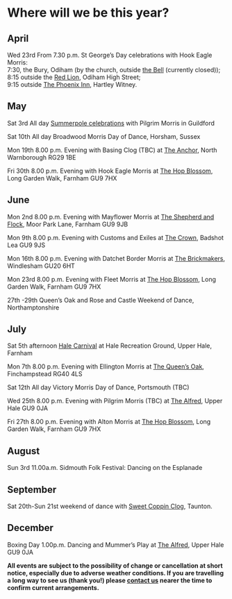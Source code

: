 Where will we be this year?
===========================

## April
Wed 23rd From 7.30 p.m. St George’s Day celebrations with Hook Eagle Morris:   
  7:30, the Bury, Odiham (by the church, outside [the Bell](https://www.facebook.com/SavingTheBell/) (currently closed));  
  8:15 outside the [Red Lion](https://camra.org.uk/pubs/red-lion-odiham-179422), Odiham High Street;  
  9:15 outside [The Phoenix Inn](https://camra.org.uk/pubs/phoenix-hartley-wintney-179305), Hartley Witney.

## May
Sat 3rd All day [Summerpole celebrations](https://www.pilgrimmorris.org.uk/summerpole/)
  with Pilgrim Morris in Guildford
             
Sat 10th All day Broadwood Morris Day of Dance, Horsham, Sussex
             
Mon 19th 8.00 p.m. Evening with Basing Clog (TBC) at
  [The Anchor](https://camra.org.uk/pubs/anchor-inn-north-warnborough-179278), North Warnborough RG29 1BE
  
Fri 30th 8.00 p.m. Evening with Hook Eagle Morris at
  [The Hop Blossom](https://camra.org.uk/pubs/hop-blossom-farnham-150608), Long Garden Walk, Farnham GU9 7HX

## June
Mon 2nd 8.00 p.m. Evening with Mayflower Morris at
  [The Shepherd and Flock](https://camra.org.uk/pubs/shepherd-flock-farnham-151198), Moor Park Lane, Farnham GU9 9JB
  
Mon 9th 8.00 p.m. Evening with Customs and Exiles at
  [The Crown](https://camra.org.uk/pubs/crown-inn-badshot-lea-150286), Badshot Lea GU9 9JS
    
Mon 16th 8.00 p.m. Evening with Datchet Border Morris at
  [The Brickmakers](https://camra.org.uk/pubs/brickmakers-windlesham-151531), Windlesham GU20 6HT
  
Mon 23rd 8.00 p.m. Evening with Fleet Morris at
  [The Hop Blossom](https://camra.org.uk/pubs/hop-blossom-farnham-150608), Long Garden Walk, Farnham GU9 7HX
  
27th -29th Queen’s Oak and Rose and Castle Weekend of Dance, Northamptonshire

## July
Sat 5th afternoon [Hale Carnival](https://www.halecarnival.co.uk/) at
  Hale Recreation Ground, Upper Hale, Farnham

Mon 7th 8.00 p.m. Evening with Ellington Morris at
	[The Queen’s Oak](https://camra.org.uk/pubs/queens-oak-finchampstead-152123), Finchampstead RG40 4LS
  
Sat 12th All day Victory Morris Day of Dance, Portsmouth (TBC)

Wed 25th 8.00 p.m. Evening with Pilgrim Morris (TBC) at
		[The Alfred](https://camra.org.uk/pubs/alfred-free-house-upper-hale-150998), Upper Hale GU9 0JA
    
Fri 27th 8.00 p.m. Evening with Alton Morris at
 	[The Hop Blossom](https://camra.org.uk/pubs/hop-blossom-farnham-150608), Long Garden Walk, Farnham GU9 7HX

## August
Sun 3rd 11.00a.m. Sidmouth Folk Festival: Dancing on the Esplanade

## September
Sat 20th-Sun 21st weekend of dance with [Sweet Coppin Clog](https://sweetcoppinclog.wordpress.com/), Taunton.

## December
Boxing Day 1.00p.m. Dancing and Mummer’s Play at
  [The Alfred](https://camra.org.uk/pubs/alfred-free-house-upper-hale-150998), Upper Hale GU9 0JA

**All events are subject to the possibility of change or cancellation at short notice, especially due to adverse weather conditions.  If you are travelling a long way to see us (thank you!) please [contact us](/contact/) nearer the time to confirm current arrangements.**
